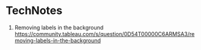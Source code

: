 # TechNotes

1) Removing labels in the background
https://community.tableau.com/s/question/0D54T00000C6ARMSA3/removing-labels-in-the-background


